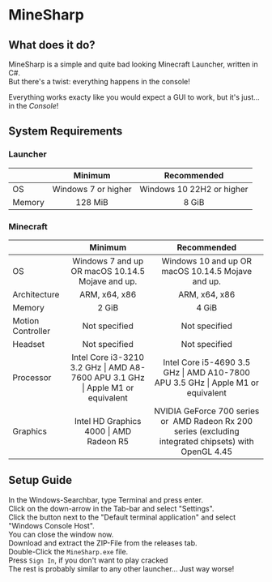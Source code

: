 # MineSharp

## What does it do?

MineSharp is a simple and quite bad looking Minecraft Launcher, written in C#.\
But there's a twist: everything happens in the console!

Everything works exacty like you would expect a GUI to work, but it's just... in the *Console*!

## System Requirements

### Launcher

|        |        Minimum         |        Recommended        |
| :----- | :--------------------: | :-----------------------: |
| OS     | Windows 7 or higher | Windows 10 22H2 or higher |
| Memory |        128 MiB         |           8 GiB           |

### Minecraft

|                   |                                     Minimum                                     |                                               Recommended                                               |
| :---------------- | :-----------------------------------------------------------------------------: | :-----------------------------------------------------------------------------------------------------: |
| OS                |                Windows 7 and up OR macOS 10.14.5 Mojave and up.                 |                            Windows 10 and up OR macOS 10.14.5 Mojave and up.                            |
| Architecture      |                                  ARM, x64, x86                                  |                                              ARM, x64, x86                                              |
| Memory            |                                      2 GiB                                      |                                                  4 GiB                                                  |
| Motion Controller |                                  Not specified                                  |                                              Not specified                                              |
| Headset           |                                  Not specified                                  |                                              Not specified                                              |
| Processor         | Intel Core i3-3210 3.2 GHz \| AMD A8-7600 APU 3.1 GHz \| Apple M1 or equivalent |            Intel Core i5-4690 3.5 GHz \| AMD A10-7800 APU 3.5 GHz \| Apple M1 or equivalent             |
| Graphics          |                     Intel HD Graphics 4000 \| AMD Radeon R5                     | NVIDIA GeForce 700 series or  AMD Radeon Rx 200 series (excluding integrated chipsets) with OpenGL 4.45 |

## Setup Guide

In the Windows-Searchbar, type Terminal and press enter.\
Click on the down-arrow in the Tab-bar and select "Settings".\
Click the button next to the "Default terminal application" and select "Windows Console Host".\
You can close the window now.\
Download and extract the ZIP-File from the releases tab.\
Double-Click the `MineSharp.exe` file.\
Press `Sign In`, if you don't want to play cracked\
The rest is probably similar to any other launcher... Just way worse!

